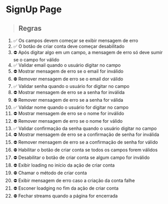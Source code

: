 # SignUp Page

> ## Regras
1.  ✅ Os campos devem começar se exibir mensagem de erro
2.  ✅ O botão de criar conta deve começar desabilitado
3.  ⛔ Após digitar algo em um campo, a mensagem de erro só deve sumir se o campo for válido
4.  ✅ Validar email quando o usuário digitar no campo
5.  ⛔ Mostrar mensagem de erro se o email for inválido
6.  ⛔ Remover mensagem de erro se o email dor válido
7.  ✅ Validar senha quando o usuário for digitar no campo
8.  ⛔ Mostrar mensagem de erro se a senha for inválida
9.  ⛔ Remover mensagem de erro se a senha for válida
10.  ✅ Validar nome quando o usuário for digitar no campo
11.  ⛔ Mostrar mensagem de erro se o nome for inválido
12.  ⛔ Remover mensagem de erro se o nome for válido
13.  ✅ Validar confirmação da senha quando o usuário digitar no campo
14.  ⛔ Mostrar mensagem de erro se a confirmação de senha for inválida
15.  ⛔ Remover mensagem de erro se a confirmação de senha for válido
16.  ⛔ Habilitar o botão de criar conta se todos os campos forem válidos
17.  ⛔ Desabilitar o botão de criar conta se algum campo for inválido
18.  ⛔ Exibir loading no início da ação de criar conta
19.  ⛔ Chamar o método de criar conta
20.  ⛔ Exibir mensagem de erro caso a criação da conta falhe
21.  ⛔ Esconer loadging no fim da ação de criar conta
22.  ⛔ Fechar streams quando a página for encerrada